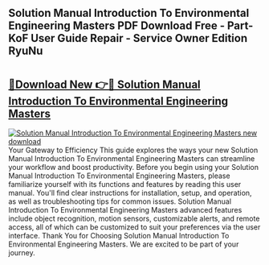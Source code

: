 ## Solution Manual Introduction To Environmental Engineering Masters PDF Download Free - Part-KoF User Guide Repair - Service Owner Edition RyuNu

# <h2><a href="http://bc57640.oget.top/?id=Solution+Manual+Introduction+To+Environmental+Engineering+Masters">🔗Download New 👉🔴 Solution Manual Introduction To Environmental Engineering Masters</a></h2>

[![Solution Manual Introduction To Environmental Engineering Masters new download](https://i.imgur.com/5g1atiW.png)](http://bc57640.oget.top/?id=Solution+Manual+Introduction+To+Environmental+Engineering+Masters)
Your Gateway to Efficiency This guide explores the ways your new Solution Manual Introduction To Environmental Engineering Masters can streamline your workflow and boost productivity. Before you begin using your Solution Manual Introduction To Environmental Engineering Masters, please familiarize yourself with its functions and features by reading this user manual. You'll find clear instructions for installation, setup, and operation, as well as troubleshooting tips for common issues. Solution Manual Introduction To Environmental Engineering Masters advanced features include object recognition, motion sensors, customizable alerts, and remote access, all of which can be customized to suit your preferences via the user interface. Thank You for Choosing Solution Manual Introduction To Environmental Engineering Masters. We are excited to be part of your journey.
